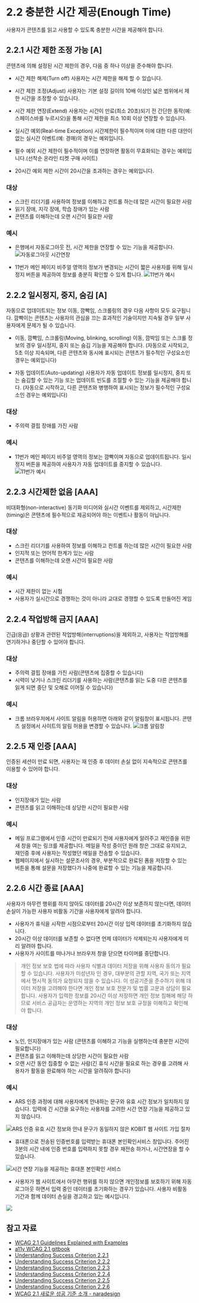 # 2.2 충분한 시간 제공(Enough Time)

사용자가 콘텐츠를 읽고 사용할 수 있도록 충분한 시간을 제공해야 합니다.

## 2.2.1 시간 제한 조정 가능 [A]

콘텐츠에 의해 설정된 시간 제한의 경우, 다음 중 하나 이상을 준수해야 합니다.

- 시간 제한 해제(Turn off)
  사용자는 시간 제한을 해제 할 수 있습니다.

- 시간 제한 조정(Adjust)
  사용자는 기본 설정 길이의 10배 이상인 넓은 범위에서 제한 시간을 조정할 수 있습니다.

- 시간 제한 연장(Extend)
  사용자는 시간이 만료(최소 20초)되기 전 간단한 동작(예: 스페이스바를 누르시오)을 통해 시간 제한을 최소 10회 이상 연장할 수 있습니다.

- 실시간 예외(Real-time Exception)
  시간제한이 필수적이며 이에 대한 다른 대안이 없는 실시간 이벤트(예: 경매)의 경우는 예외입니다.

- 필수 예외
  시간 제한이 필수적이며 이를 연장하면 활동이 무효화되는 경우는 예외입니다.(선착순 온라인 티켓 구매 사이트)

- 20시간 예외
  제한 시간이 20시간을 초과하는 경우는 예외입니다.

### 대상

- 스크린 리더기를 사용하여 정보를 이해하고 컨트롤 하는데 많은 시간이 필요한 사람
- 읽기 장애, 지각 장애, 학습 장애가 있는 사람
- 콘텐츠를 이해하는데 오랜 시간이 필요한 사람

### 예시

- 은행에서 자동로그아웃 전, 시간 제한을 연장할 수 있는 기능을 제공합니다.
  ![자동로그아웃 시간연장](https://lh3.googleusercontent.com/proxy/A-IZxotho782MHbqwluzKmUkGtMTi7EwSfRHLqpH_XduA53gvCjFHLMgZqNZvpjjlkbbvq3V6PLHoktQgmjB2c8UBCB_oVXp7d9XXLYXFGPbNanK8NUKtHfrzLEgaRB9vJImebtCIlBJoBmSxBgLE2aDyRv_qKtZdixAzlKdU0JbhUIKi_UyDUBNw-8ZIecdDnNm-RE_fNWvDe5o3cIGsl_M9MgDajrYxs4UTW_4PZc5rwwnDVesm1TJxuh7MSUbs8Unw2LeKvTPH0YJNAhKsHweZEDaPdFGHQEM37J_JKBIbIQlt0h6KCRBtleYhxah2VOgofoJWw24ew)

- 11번가 메인 페이지 비주얼 영역의 정보가 변경되는 시간이 짧은 사용자를 위해 일시정지 버튼을 제공하여 정보를 충분히 확인할 수 있게 합니다.
  ![11번가 예시](./img/11st.JPG)

## 2.2.2 일시정지, 중지, 숨김 [A]

자동으로 업데이트되는 정보 이동, 깜빡임, 스크롤링의 경우 다음 사항이 모두 요구됩니다. 깜빡이는 콘텐츠는 사용자의 관심을 끄는 효과적인 기술이지만 지속될 경우 일부 사용자에게 문제가 될 수 있습니다.

- 이동, 깜빡임, 스크롤링(Moving, blinking, scrolling)
  이동, 깜박임 또는 스크롤 정보의 경우 일시정지, 중지 또는 숨김 기능을 제공해야 합니다. (자동으로 시작되고, 5초 이상 지속되며, 다른 콘텐츠와 동시에 표시되는 콘텐츠가 필수적인 구성요소인 경우는 예외입니다)

- 자동 업데이트(Auto-updating)
  사용자가 자동 업데이트 정보를 일시정지, 중지 또는 숨김할 수 있는 기능 또는 업데이트 빈도를 조절할 수 있는 기능을 제공해야 합니다. (자동으로 시작하고, 다른 콘텐츠와 병행하여 표시되는 정보가 필수적인 구성요소인 경우는 예외입니다)

### 대상

- 주의력 결핍 장애를 가진 사람

### 예시

- 11번가 메인 페이지 비주얼 영역의 정보는 깜빡이며 자동으로 업데이트됩니다. 일시정지 버튼을 제공하여 사용자가 자동 업데이트를 중지할 수 있습니다.
  ![11번가 예시](./img/11st.JPG)

## 2.2.3 시간제한 없음 [AAA]

비대화형(non-interactive) 동기화 미디어와 실시간 이벤트를 제외하고, 시간제한(timing)은 콘텐츠에 필수적으로 제공되어야 하는 이벤트나 활동이 아닙니다.

### 대상

- 스크린 리더기를 사용하여 정보를 이해하고 컨트롤 하는데 많은 시간이 필요한 사람
- 인지적 또는 언어적 한계가 있는 사람
- 콘텐츠를 이해하는데 오랜 시간이 필요한 사람

### 예시

- 시간 제한이 없는 시험
- 사용자가 실시간으로 경쟁하는 것이 아니라 교대로 경쟁할 수 있도록 만들어진 게임

## 2.2.4 작업방해 금지 [AAA]

긴급(응급) 상황과 관련된 작업방해(interruptions)을 제외하고, 사용자는 작업방해를 연기하거나 중단할 수 있어야 합니다.

### 대상

- 주의력 결핍 장애를 가진 사람(콘텐츠에 집중할 수 있습니다)
- 시력이 낮거나 스크린 리더기를 사용하는 사람(콘텐츠를 읽는 도중 다른 콘텐츠를 읽게 되면 중단 및 오해로 이어질 수 있습니다)

### 예시

- 크롬 브라우저에서 사이트 알림을 허용하면 아래와 같이 알림창이 표시됩니다. 콘텐츠 설정에서 사이트의 알림 허용을 변경할 수 있습니다.
  ![크롬 알림창](./img/alarm.JPG)

## 2.2.5 재 인증 [AAA]

인증된 세션이 만료 되면, 사용자는 재 인증 후 데이터 손실 없이 지속적으로 콘텐츠를 이용할 수 있어야 합니다.

### 대상

- 인지장애가 있는 사람
- 콘텐츠를 읽고 이해하는데 상당한 시간이 필요한 사람

### 예시

- 메일 프로그램에서 인증 시간이 만료되기 전에 사용자에게 알려주고 재인증을 위한 새 창을 여는 링크를 제공합니다. 메일을 작성 중이던 원래 창은 그대로 유지되고, 재인증 후에 사용자는 작성했던 메일을 전송할 수 있습니다.
- 웹페이지에서 실시하는 설문조사의 경우, 부분적으로 완료된 폼을 저장할 수 있는 버튼을 통해 설문을 저장했다가 나중에 완료할 수 있는 기능을 제공합니다.

## 2.2.6 시간 종료 [AAA]

사용자가 아무런 행위를 하지 않아도 데이터를 20시간 이상 보존하지 않는다면, 데이터 손실이 가능한 사용자 비활동 기간을 사용자에게 알려야 합니다.

- 사용자가 휴식을 시작한 시점으로부터 20시간 이상 입력 데이터를 초기화하지 않습니다.
- 20시간 이상 데이터를 보존할 수 없다면 언제 데이터가 삭제되는지 사용자에게 미리 알려야 합니다.
- 사용자가 사이트를 떠나거나 브라우저 창을 닫으면 타이머를 중단합니다.

> 개인 정보 보호 법에 따라 사용자 식별과 데이터 저장을 위해 사용자 동의가 필요할 수 있습니다. 사용자가 미성년자 인 경우, 대부분의 관할 지역, 국가 또는 지역에서 명시적 동의가 요청되지 않을 수 있습니다.
> 이 성공기준을 준수하기 위해 데이터 저장을 고려해야 한다면 개인 정보 보호 전문가 및 법률 고문과 상담이 필요합니다.
> 사용자가 입력한 정보를 20시간 이상 저장하면 개인 정보 침해에 해당 하므로 서비스 공급자는 운영하는 지역의 개인 정보 보호 규정을 이해하고 확인해야 합니다.

### 대상

- 노인, 인지장애가 있는 사람 (콘텐츠를 이해하고 기능을 실행하는데 충분한 시간이 필요합니다)
- 콘텐츠를 읽고 이해하는데 상당한 시간이 필요한 사람
- 오랜 시간 동안 집중할 수 없는 사람(긴 휴식 시간을 필요로 하는 경우를 고려해 사용자가 활동을 완료해야 하는 시간을 알려줘야 합니다)

### 예시

- ARS 인증 과정에 대해 사용자에게 안내하는 문구와 유효 시간 정보가 일치하지 않습니다. 입력에 긴 시간을 요구하는 사용자를 고려한 시간 연장 기능을 제공하고 있지 않습니다.

![ARS 인증 유효 시간 정보와 안내 문구가 동일하지 않은 KOBIT 웹 사이트 가입 절차](./img/ars-bad.png)

- 휴대폰으로 전송된 인증번호를 입력받는 휴대폰 본인확인서비스 창입니다. 주어진 3분의 시간 내에 인증 번호를 입력하지 못할 경우 재전송 하거나, 시간연장을 할 수 있습니다.

![시간 연장 기능을 제공하는 휴대폰 본인확인 서비스](./img/ars-good.png)

- 사용자가 웹 사이트에서 아무런 행위를 하지 않으면 개인정보를 보호하기 위해 자동 로그아웃 하면서 입력 중인 데이터를 초기화하는 경우가 있습니다. 사용자 비활동 기간과 함께 데이터 손실을 경고하고 있는 예시입니다.

![](https://naradesign.github.io/img/wcag-21-226-1.png)

## 참고 자료

- [WCAG 2.1 Guidelines Explained with Examples](https://www.c2experience.com/blog/wcag-21-guidelines-explained-with-examples)
- [a11y WCAG 2.1 gitbook](https://a11y.gitbook.io/wcag/2-operable/2.5-input-modalities)
- [Understanding Success Criterion 2.2.1](https://www.w3.org/WAI/WCAG21/Understanding/timing-adjustable.html)
- [Understanding Success Criterion 2.2.2](https://www.w3.org/WAI/WCAG21/Understanding/pause-stop-hide.html)
- [Understanding Success Criterion 2.2.3](https://www.w3.org/WAI/WCAG21/Understanding/no-timing.html)
- [Understanding Success Criterion 2.2.4](https://www.w3.org/WAI/WCAG21/Understanding/interruptions.html)
- [Understanding Success Criterion 2.2.5](https://www.w3.org/WAI/WCAG21/Understanding/re-authenticating.html)
- [Understanding Success Criterion 2.2.6](https://www.w3.org/WAI/WCAG21/Understanding/timeouts.html)
- [WCAG 2.1 새로운 성공 기준 소개 - naradesign](https://naradesign.github.io/wcag-2.1.html)
